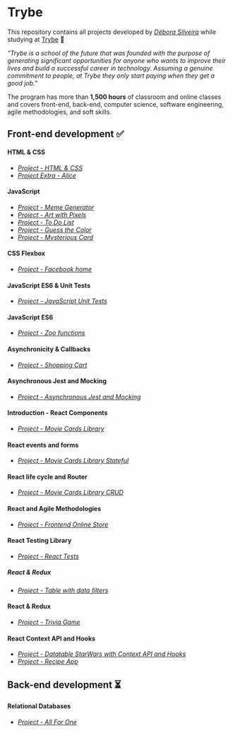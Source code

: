# Trybe

This repository contains all projects developed by *[Débora Silveira](https://deboracosilveira.github.io/portfolio/)* while studying at [Trybe](https://www.betrybe.com/) :rocket:

*"Trybe is a school of the future that was founded with the purpose of generating significant opportunities for anyone who wants to improve their lives and build a successful career in technology. Assuming a genuine commitment to people, at Trybe they only start paying when they get a good job."*

The program has more than **1,500 hours** of classroom and online classes and covers front-end, back-end, computer science, software engineering, agile methodologies, and soft skills.

## Front-end development :white_check_mark:
#### HTML & CSS
- *[Project - HTML & CSS](https://github.com/deboracosilveira/projects_trybe/tree/master/Front-end%20development/project-01-html-css)*
- *[Project Extra - Alice ](https://github.com/deboracosilveira/projects_trybe/tree/master/Front-end%20development/project-extra-alice)*
#### JavaScript
- *[Project - Meme Generator](https://github.com/deboracosilveira/projects_trybe/tree/master/Front-end%20development/project-02-meme-generator)*
- *[Project - Art with Pixels](https://github.com/deboracosilveira/projects_trybe/tree/master/Front-end%20development/project-03-pixels-art)*
- *[Project - To Do List](https://github.com/deboracosilveira/projects_trybe/tree/master/Front-end%20development/project-04-todo-list)*
- *[Project - Guess the Color](https://github.com/deboracosilveira/projects_trybe/tree/master/Front-end%20development/project-05-color-guess)*
- *[Project - Mysterious Card](https://github.com/deboracosilveira/projects_trybe/tree/master/Front-end%20development/project-06-mistery-letter)*
#### CSS Flexbox
- *[Project - Facebook home](https://github.com/deboracosilveira/projects_trybe/tree/master/Front-end%20development/project-07-facebook-signup)*
#### JavaScript ES6 & Unit Tests
- *[Project - JavaScript Unit Tests](https://github.com/deboracosilveira/projects_trybe/tree/master/Front-end%20development/project-08-js-unit-tests)*
#### JavaScript ES6
- *[Project - Zoo functions](https://github.com/deboracosilveira/projects_trybe/tree/master/Front-end%20development/project-09-zoo-functions)*
#### Asynchronicity & Callbacks
- *[Project - Shopping Cart](https://github.com/deboracosilveira/projects_trybe/tree/master/Front-end%20development/project-10-shopping-cart)*
#### Asynchronous Jest and Mocking
- *[Project - Asynchronous Jest and Mocking](https://github.com/deboracosilveira/projects_trybe/tree/master/Front-end%20development/project-11-jest)*
#### Introduction - React Components
- *[Project - Movie Cards Library](https://github.com/deboracosilveira/projects_trybe/tree/master/Front-end%20development/project-12-movie-cards-library)*
#### React events and forms
- *[Project - Movie Cards Library Stateful](https://github.com/deboracosilveira/projects_trybe/tree/master/Front-end%20development/project-13-movie-card-library-stateful)*
#### React life cycle and Router
- *[Project - Movie Cards Library CRUD](https://github.com/deboracosilveira/projects_trybe/tree/master/Front-end%20development/project-14-movie-card-library-crud)*
#### React and Agile Methodologies
- *[Project - Frontend Online Store](https://github.com/deboracosilveira/projects_trybe/tree/master/Front-end%20development/project-15-frontend-online-store-01)*
#### React Testing Library
- *[Project - React Tests](https://github.com/deboracosilveira/projects_trybe/tree/master/Front-end%20development/project-16-react-testing-library)*
##### React & Redux
- *[Project - Table with data filters](https://github.com/deboracosilveira/projects_trybe/tree/master/Front-end%20development/project-17-react-redux-starwars-database-filters)*
#### React & Redux
- *[Project - Trivia Game](https://github.com/deboracosilveira/projects_trybe/tree/master/Front-end%20development/project-18-trivia-game)*
#### React Context API and Hooks
- *[Project - Datatable StarWars with Context API and Hooks](https://github.com/deboracosilveira/projects_trybe/tree/master/Front-end%20development/project-19-starwars-datatable-hooks)*
- *[Project - Recipe App](https://github.com/deboracosilveira/projects_trybe/tree/master/Front-end%20development/project-20-recipes-app)*
## Back-end development :hourglass_flowing_sand:
#### Relational Databases
- *[Project - All For One](https://github.com/deboracosilveira/projects_trybe/tree/master/Back-end%20development/project-21-mysql-all-for-one)*
